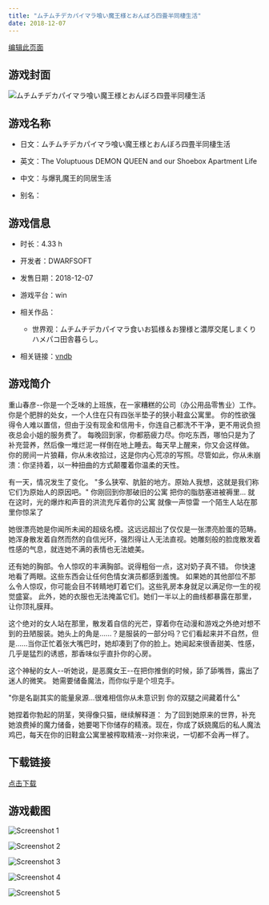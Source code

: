 ```yaml
---
title: "ムチムチデカパイマラ喰い魔王様とおんぼろ四畳半同棲生活"
date: 2018-12-07
---
```

[编辑此页面](https://github.com/ACG-3/ADV3-source/blob/main/source/_posts/games/%E3%83%A0%E3%83%81%E3%83%A0%E3%83%81%E3%83%87%E3%82%AB%E3%83%91%E3%82%A4%E3%83%9E%E3%83%A9%E5%96%B0%E3%81%84%E9%AD%94%E7%8E%8B%E6%A7%98%E3%81%A8%E3%81%8A%E3%82%93%E3%81%BC%E3%82%8D%E5%9B%9B%E7%95%B3%E5%8D%8A%E5%90%8C%E6%A3%B2%E7%94%9F%E6%B4%BB.md)

## 游戏封面

![ムチムチデカパイマラ喰い魔王様とおんぼろ四畳半同棲生活](https%3A//pan.timero.xyz/onedrive/img_lib_001/%E3%83%A0%E3%83%81%E3%83%A0%E3%83%81%E3%83%87%E3%82%AB%E3%83%91%E3%82%A4%E3%83%9E%E3%83%A9%E5%96%B0%E3%81%84%E9%AD%94%E7%8E%8B%E6%A7%98%E3%81%A8%E3%81%8A%E3%82%93%E3%81%BC%E3%82%8D%E5%9B%9B%E7%95%B3%E5%8D%8A%E5%90%8C%E6%A3%B2%E7%94%9F%E6%B4%BB_cover.avif)


## 游戏名称

- 日文：ムチムチデカパイマラ喰い魔王様とおんぼろ四畳半同棲生活
- 英文：The Voluptuous DEMON QUEEN and our Shoebox Apartment Life
- 中文：与爆乳魔王的同居生活

- 别名：


## 游戏信息

- 时长：4.33 h
- 开发者：DWARFSOFT
- 发售日期：2018-12-07
- 游戏平台：win
- 相关作品：
   - 世界观：ムチムチデカパイマラ食いお狐様＆お狸様と濃厚交尾しまくりハメパコ田舎暮らし。

- 相关链接：[vndb](https://vndb.org/v23157)


## 游戏简介

重山春彦--你是一个乏味的上班族，在一家糟糕的公司（办公用品零售业）工作。
你是个肥胖的处女，一个人住在只有四张半垫子的狭小鞋盒公寓里。
你的性欲强得令人难以置信，但由于没有现金和信用卡，你连自己都洗不干净，更不用说负担夜总会小姐的服务费了。
每晚回到家，你都筋疲力尽。你吃东西，哪怕只是为了补充营养，然后像一堆烂泥一样倒在地上睡去。每天早上醒来，你又会这样做。
你的房间一片狼藉，你从未收拾过，这是你内心荒凉的写照。尽管如此，你从未崩溃：你坚持着，以一种扭曲的方式颠覆着你温柔的天性。

有一天，情况发生了变化。
"多么狭窄、肮脏的地方。原始人我想，这就是我们称它们为原始人的原因吧。"
你刚回到你那破旧的公寓 把你的脂肪塞进被褥里...
就在这时，光的爆炸和声音的洪流充斥着你的公寓
就像一声惊雷 一个陌生人站在那里你惊呆了

她很漂亮她是你闻所未闻的超级名模。这远远超出了仅仅是一张漂亮脸蛋的范畴。
她浑身散发着自然而然的自信光环，强烈得让人无法直视。她雕刻般的脸庞散发着性感的气息，就连她不满的表情也无法媲美。

还有她的胸部。令人惊叹的丰满胸部。说得粗俗一点，这对奶子真不错。
你快速地看了两眼。这些东西会让任何色情女演员都感到羞愧。
如果她的其他部位不那么令人惊叹，你可能会目不转睛地盯着它们。这些乳房本身就足以满足你一生的视觉盛宴。
此外，她的衣服也无法掩盖它们。她们一半以上的曲线都暴露在那里，让你顶礼膜拜。

这个绝对的女人站在那里，散发着自信的光芒，穿着你在动漫和游戏之外绝对想不到的丑陋服装。她头上的角是......？是服装的一部分吗？它们看起来并不自然，但是......当你正忙着张大嘴巴时，她却凑到了你的脸上。她闻起来很香甜美、性感，几乎是猛烈的诱惑，那香味似乎直扑你的心房。

这个神秘的女人--听她说，是恶魔女王--在把你推倒的时候，舔了舔嘴唇，露出了迷人的微笑。
她需要储备魔法，而你似乎是个坦克手。

"你是名副其实的能量泉源...很难相信你从未意识到 你的双腿之间藏着什么"

她捏着你勃起的阴茎，笑得像只猫，继续解释道：
为了回到她原来的世界，补充她浪费掉的魔力储备，她要喝下你储存的精液。现在，你成了妖娆魔后的私人魔法鸡巴，每天在你的旧鞋盒公寓里被榨取精液--对你来说，一切都不会再一样了。




## 下载链接

[点击下载](https://pan.timero.xyz/onedrive/adv_lib_001/%E3%83%A0%E3%83%81%E3%83%A0%E3%83%81%E3%83%87%E3%82%AB%E3%83%91%E3%82%A4%E3%83%9E%E3%83%A9%E5%96%B0%E3%81%84%E9%AD%94%E7%8E%8B%E6%A7%98%E3%81%A8%E3%81%8A%E3%82%93%E3%81%BC%E3%82%8D%E5%9B%9B%E7%95%B3%E5%8D%8A%E5%90%8C%E6%A3%B2%E7%94%9F%E6%B4%BB)


## 游戏截图


![Screenshot 1](https%3A//pan.timero.xyz/onedrive/img_lib_001/%E3%83%A0%E3%83%81%E3%83%A0%E3%83%81%E3%83%87%E3%82%AB%E3%83%91%E3%82%A4%E3%83%9E%E3%83%A9%E5%96%B0%E3%81%84%E9%AD%94%E7%8E%8B%E6%A7%98%E3%81%A8%E3%81%8A%E3%82%93%E3%81%BC%E3%82%8D%E5%9B%9B%E7%95%B3%E5%8D%8A%E5%90%8C%E6%A3%B2%E7%94%9F%E6%B4%BB_Screenshot_1.avif)

![Screenshot 2](https%3A//pan.timero.xyz/onedrive/img_lib_001/%E3%83%A0%E3%83%81%E3%83%A0%E3%83%81%E3%83%87%E3%82%AB%E3%83%91%E3%82%A4%E3%83%9E%E3%83%A9%E5%96%B0%E3%81%84%E9%AD%94%E7%8E%8B%E6%A7%98%E3%81%A8%E3%81%8A%E3%82%93%E3%81%BC%E3%82%8D%E5%9B%9B%E7%95%B3%E5%8D%8A%E5%90%8C%E6%A3%B2%E7%94%9F%E6%B4%BB_Screenshot_2.avif)

![Screenshot 3](https%3A//pan.timero.xyz/onedrive/img_lib_001/%E3%83%A0%E3%83%81%E3%83%A0%E3%83%81%E3%83%87%E3%82%AB%E3%83%91%E3%82%A4%E3%83%9E%E3%83%A9%E5%96%B0%E3%81%84%E9%AD%94%E7%8E%8B%E6%A7%98%E3%81%A8%E3%81%8A%E3%82%93%E3%81%BC%E3%82%8D%E5%9B%9B%E7%95%B3%E5%8D%8A%E5%90%8C%E6%A3%B2%E7%94%9F%E6%B4%BB_Screenshot_3.avif)

![Screenshot 4](https%3A//pan.timero.xyz/onedrive/img_lib_001/%E3%83%A0%E3%83%81%E3%83%A0%E3%83%81%E3%83%87%E3%82%AB%E3%83%91%E3%82%A4%E3%83%9E%E3%83%A9%E5%96%B0%E3%81%84%E9%AD%94%E7%8E%8B%E6%A7%98%E3%81%A8%E3%81%8A%E3%82%93%E3%81%BC%E3%82%8D%E5%9B%9B%E7%95%B3%E5%8D%8A%E5%90%8C%E6%A3%B2%E7%94%9F%E6%B4%BB_Screenshot_4.avif)

![Screenshot 5](https%3A//pan.timero.xyz/onedrive/img_lib_001/%E3%83%A0%E3%83%81%E3%83%A0%E3%83%81%E3%83%87%E3%82%AB%E3%83%91%E3%82%A4%E3%83%9E%E3%83%A9%E5%96%B0%E3%81%84%E9%AD%94%E7%8E%8B%E6%A7%98%E3%81%A8%E3%81%8A%E3%82%93%E3%81%BC%E3%82%8D%E5%9B%9B%E7%95%B3%E5%8D%8A%E5%90%8C%E6%A3%B2%E7%94%9F%E6%B4%BB_Screenshot_5.avif)

